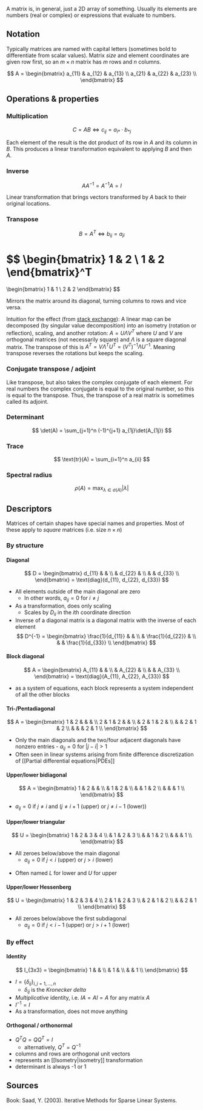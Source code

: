 A matrix is, in general, just a 2D array of something.
Usually its elements are numbers (real or complex)
or expressions that evaluate to numbers.

## Notation

Typically matrices are named with capital letters
(sometimes bold to differentiate from scalar values).
Matrix _size_ and element coordinates are given
row first, so an $m \times n$ matrix has $m$ rows and $n$ columns.

$$
A = \begin{bmatrix}
a_{11} & a_{12} & a_{13} \\
a_{21} & a_{22} & a_{23} \\
\end{bmatrix}
$$

## Operations & properties

### Multiplication

$$
C = AB \iff c_{ij} = a_{i*} \cdot b_{*j}
$$

Each element of the result is the dot product of its row in $A$
and its column in $B$. This produces a linear transformation
equivalent to applying $B$ and then $A$.

### Inverse

$$
AA^{-1} = A^{-1}A = I
$$

Linear transformation that brings vectors transformed by $A$
back to their original locations.

### Transpose

$$
B = A^T \iff b_{ij} = a_{ji}
$$

$$
\begin{bmatrix}
1 & 2 \\ 1 & 2
\end{bmatrix}^T
=
\begin{bmatrix}
1 & 1 \\ 2 & 2
\end{bmatrix}
$$

Mirrors the matrix around its diagonal, turning columns to rows
and vice versa.

Intuition for the effect (from [stack exchange](https://math.stackexchange.com/questions/598258/geometric-interpretation-of-detat-deta/636198#636198)):
A linear map can be decomposed (by singular value decomposition)
into an isometry (rotation or reflection), scaling, and another rotation:
$A = U \Lambda V^T$ where $U$ and $V$ are orthogonal matrices (not necessarily square)
and $\Lambda$ is a square diagonal matrix. The transpose of this is
$A^T = V \Lambda^T U^T = (V^T)^{-1} \Lambda U^{-1}$.
Meaning transpose reverses the rotations but keeps the scaling.

### Conjugate transpose / adjoint

Like transpose, but also takes the complex conjugate of each element.
For real numbers the complex conjugate is equal to the original number,
so this is equal to the transpose. Thus, the transpose of a real matrix
is sometimes called its adjoint.

### Determinant

$$
\det(A) = \sum_{j=1}^n (-1)^{j+1} a_{1j}\det(A_{1j})
$$

### Trace

$$
\text{tr}(A) = \sum_{i=1}^n a_{ii}
$$

### Spectral radius

$$
\rho(A) = \max_{\lambda \in \sigma(A)} \lvert \lambda \rvert
$$

## Descriptors

Matrices of certain shapes have special names and properties.
Most of these apply to _square_ matrices (i.e. size $n \times n$)

### By structure

#### Diagonal

$$
D = \begin{bmatrix}
d_{11} & & \\
& d_{22} & \\
& & d_{33} \\
\end{bmatrix}
= \text{diag}(d_{11}, d_{22}, d_{33})
$$
- All elements outside of the main diagonal are zero
	- In other words, $a_{ij} = 0$ for $i \neq j$
- As a transformation, does only scaling
	- Scales by $D_{ii}$ in the $i$th coordinate direction
- Inverse of a diagonal matrix is a diagonal matrix with
  the inverse of each element
$$
D^{-1} = \begin{bmatrix}
\frac{1}{d_{11}} & & \\
& \frac{1}{d_{22}} & \\
& & \frac{1}{d_{33}} \\
\end{bmatrix}
$$

#### Block diagonal

$$
A = \begin{bmatrix}
A_{11} & & \\
& A_{22} & \\
& & A_{33} \\
\end{bmatrix}
= \text{diag}(A_{11}, A_{22}, A_{33})
$$

- as a system of equations, each block represents
  a system independent of all the other blocks

#### Tri-/Pentadiagonal

$$
A = \begin{bmatrix}
1 & 2 & & & \\
2 & 1 & 2 & & \\
& 2 & 1 & 2 & \\
& & 2 & 1 & 2 \\
& & & 2 & 1 \\
\end{bmatrix}
$$
- Only the main diagonals and the two/four adjacent diagonals
  have nonzero entries
	  - $a_{ij} = 0$ for $|j - i| > 1$
- Often seen in linear systems arising from
  finite difference discretization of [[Partial differential equations|PDEs]]

#### Upper/lower bidiagonal

$$
A = \begin{bmatrix}
1 & 2 & & \\
& 1 & 2 & \\
& & 1 & 2 \\
& & & 1 \\
\end{bmatrix}
$$
- $a_{ij} = 0$ if $j \neq i$ and ($j \neq i + 1$ (upper) or $j \neq i - 1$ (lower))

#### Upper/lower triangular

$$
U = \begin{bmatrix}
1 & 2 & 3 & 4 \\
& 1 & 2 & 3 \\
& & 1 & 2 \\
& & & 1 \\
\end{bmatrix}
$$
- All zeroes below/above the main diagonal
	- $a_{ij} = 0$ if $j < i$ (upper) or $j > i$ (lower)
* Often named $L$ for lower and $U$ for upper

#### Upper/lower Hessenberg

$$
U = \begin{bmatrix}
1 & 2 & 3 & 4 \\
2 & 1 & 2 & 3 \\
& 2 & 1 & 2 \\
& & 2 & 1 \\
\end{bmatrix}
$$
- All zeroes below/above the first subdiagonal
	- $a_{ij} = 0$ if $j < i-1$ (upper) or $j > i+1$ (lower)

### By effect

#### Identity

$$
I_{3x3} = \begin{bmatrix}
1 & & \\
& 1 & \\
& & 1 \\
\end{bmatrix}
$$
- $I = \{\delta_{ij}\}_{i,j = 1, \dots, n}$
	- $\delta_{ij}$ is the _Kronecker delta_
- _Multiplicative_ identity, i.e. $IA = AI = A$ for any matrix $A$
- $I^{-1} = I$
- As a transformation, does not move anything

#### Orthogonal / orthonormal

- $Q^TQ = QQ^T = I$
	- alternatively, $Q^T = Q^{-1}$
- columns and rows are orthogonal unit vectors
- represents an [[Isometry|isometry]] transformation
- determinant is always -1 or 1

## Sources

Book: Saad, Y. (2003). Iterative Methods for Sparse Linear Systems.
